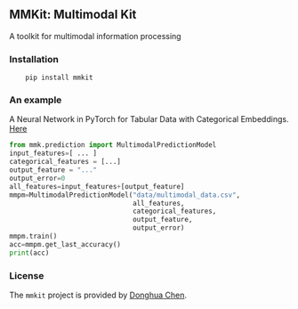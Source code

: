 ## MMKit: Multimodal Kit

A toolkit for multimodal information processing

### Installation

```
    pip install mmkit
```

### An example

A Neural Network in PyTorch for Tabular Data with Categorical Embeddings. [Here](https://yashuseth.wordpress.com/2018/07/22/pytorch-neural-network-for-tabular-data-with-categorical-embeddings/#8230)

```python
from mmk.prediction import MultimodalPredictionModel
input_features=[ ... ]
categorical_features = [...]
output_feature = "..."
output_error=0
all_features=input_features+[output_feature]
mmpm=MultimodalPredictionModel("data/multimodal_data.csv",
                               all_features,
                               categorical_features,
                               output_feature,
                               output_error)
mmpm.train()
acc=mmpm.get_last_accuracy()
print(acc)
```

### License
The `mmkit` project is provided by [Donghua Chen](https://github.com/dhchenx). 

